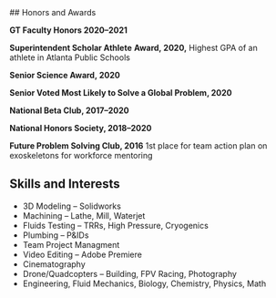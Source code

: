 <span class="smallertext">
## Honors and Awards

**GT Faculty Honors 2020–2021**

**Superintendent Scholar Athlete**
**Award,&nbsp;2020,** Highest GPA of an 
athlete&nbsp;in&nbsp;Atlanta Public Schools

**Senior Science Award,&nbsp;2020**

**Senior Voted Most Likely to Solve 
a Global&nbsp;Problem, 2020**

**National Beta Club, 2017–2020**

**National Honors Society, 2018–2020**

**Future Problem Solving Club, 2016**
1st place for team action plan on 
exoskeletons&nbsp;for workforce mentoring
</span>

## Skills and Interests

- 3D Modeling – Solidworks
- Machining – Lathe, Mill, Waterjet
- Fluids Testing – TRRs, High&nbsp;Pressure,&nbsp;Cryogenics
- Plumbing – P&IDs
- Team Project Managment
- Video Editing – Adobe Premiere
- Cinematography
- Drone/Quadcopters – Building, FPV Racing, Photography
- Engineering, Fluid Mechanics, Biology,&nbsp;Chemistry, Physics, Math
